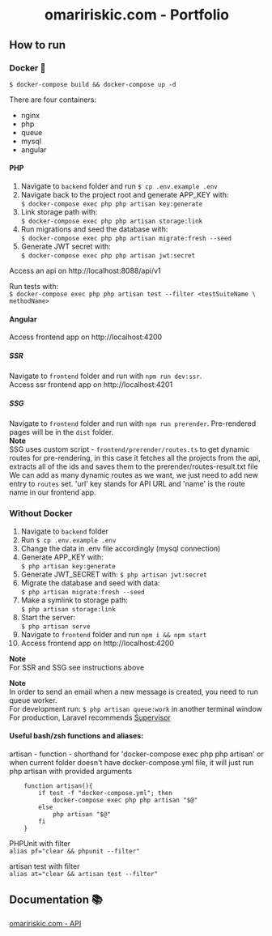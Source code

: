 <h1 align="center">omaririskic.com - Portfolio</h1>

## How to run

### Docker 🐬
```$ docker-compose build && docker-compose up -d```  

There are four containers:
- nginx
- php
- queue
- mysql  
- angular


#### PHP
1. Navigate to `backend` folder and run ```$ cp .env.example .env```
2. Navigate back to the project root and generate APP_KEY with:   
```$ docker-compose exec php php artisan key:generate```
3. Link storage path with:  
```$ docker-compose exec php php artisan storage:link```
4. Run migrations and seed the database with:  
```$ docker-compose exec php php artisan migrate:fresh --seed```  
5. Generate JWT secret with:  
```$ docker-compose exec php php artisan jwt:secret```

Access an api on http://localhost:8088/api/v1  

Run tests with:   
```$ docker-compose exec php php artisan test --filter <testSuiteName \ methodName>```

#### Angular
Access frontend app on http://localhost:4200

##### SSR
Navigate to `frontend` folder and run with `npm run dev:ssr`.  
Access ssr frontend app on http://localhost:4201

##### SSG
Navigate to `frontend` folder and run with `npm run prerender`. Pre-rendered pages will be in the `dist` folder.  
**Note**  
SSG uses custom script - `frontend/prerender/routes.ts` to get dynamic routes for pre-rendering, in this case it fetches all the projects from the api,  
extracts all of the ids and saves them to the prerender/routes-result.txt file  
We can add as many dynamic routes as we want, we just need to add new entry to `routes` set. 'url' key stands for API URL and 'name' is the route name in our frontend app.

### Without Docker
1. Navigate to `backend` folder
2. Run ```$ cp .env.example .env```
3. Change the data in .env file accordingly (mysql connection) 
4. Generate APP_KEY with:  
```$ php artisan key:generate```
5. Generate JWT_SECRET with: 
```$ php artisan jwt:secret```
6. Migrate the database and seed with data:  
```$ php artisan migrate:fresh --seed```  
7. Make a symlink to storage path:  
```$ php artisan storage:link```
8. Start the server:  
```$ php artisan serve```
9. Navigate to `frontend` folder and run `npm i && npm start`  
10. Access frontend app on http://localhost:4200  

**Note**  
For SSR and SSG see instructions above  

**Note**  
In order to send an email when a new message is created, you need to run queue worker.  
For development run: `$ php artisan queue:work` in another terminal window  
For production, Laravel recommends
[Supervisor](https://laravel.com/docs/8.x/queues#supervisor-configuration)    
 

#### Useful bash/zsh functions and aliases: 

artisan - function - shorthand for 'docker-compose exec php php artisan' or  
when current folder doesn't have docker-compose.yml file, it will just run php artisan with provided arguments  
```$xslt
    function artisan(){
        if test -f "docker-compose.yml"; then
            docker-compose exec php php artisan "$@"
        else
            php artisan "$@"
        fi
    }
```
PHPUnit with filter  
``alias pf="clear && phpunit --filter"``
  
artisan test with filter  
``alias at="clear && artisan test --filter"``


## Documentation 📚

[omaririskic.com - API](https://documenter.getpostman.com/view/6089658/TVYQ3Ere#64651b17-3546-4d25-bc15-4136e47bc814)